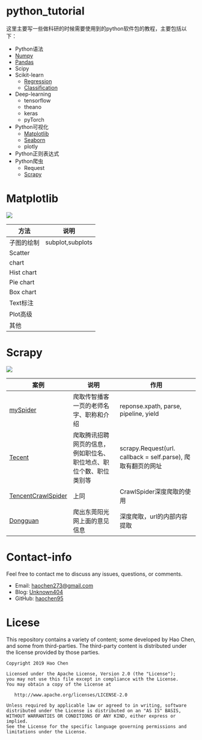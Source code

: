 # python_tutorial 

这里主要写一些做科研的时候需要使用到的python软件包的教程，主要包括以下：  

* Python语法  
* [Numpy](https://nbviewer.jupyter.org/github/haochen95/python_tutorial/blob/master/Numpy/numpy.ipynb)  
* [Pandas](https://nbviewer.jupyter.org/github/haochen95/python_tutorial/blob/master/Pandas/pandas.ipynb)  
* Scipy  
* Scikit-learn  
  * [Regression](https://nbviewer.jupyter.org/github/haochen95/python_tutorial/blob/master/Scikit-learn/Scikit-learning-Regression.ipynb)
  * [Classification](https://nbviewer.jupyter.org/github/haochen95/python_tutorial/blob/master/Scikit-learn/Scikit-learning-Classification.ipynb)
* Deep-learning  
  * tensorflow  
  * theano  
  * keras  
  * pyTorch
* Python可视化  
  * [Matplotlib](https://nbviewer.jupyter.org/github/haochen95/python_tutorial/blob/master/Python_Visualize/Scikit-learn-matplotlib-bar.ipynb)  
  * [Seaborn](https://github.com/haochen95/python_tutorial/blob/master/Python_Visualize/Seaborn.ipynb)  
  * plotly  
* Python正则表达式
* Python爬虫  
  * Request  
  * [Scrapy](#scrapy)



# <span id = "matplotlib">Matplotlib</span>  

![](https://matplotlib.org/_static/logo2.png)

| 方法| 说明|  
|-----|-----|
| 子图的绘制| subplot,subplots|
| Scatter||  
|  chart||  
| Hist chart||  
| Pie chart||  
| Box chart||
| Text标注||  
| Plot高级||  
| 其他||  

# <span id = "scrapy">Scrapy</span>  

![](https://blog.scrapinghub.com/hs-fs/hubfs/Imported_Blog_Media/scrapy.png?width=300&name=scrapy.png)  

|案例|说明| 作用 |
|----|----|---|
|[mySpider](https://github.com/haochen95/python_tutorial/tree/master/Scrapy/mySpider)|爬取传智播客一页的老师名字、职称和介绍| reponse.xpath, parse, pipeline, yield|  
|[Tecent](https://github.com/haochen95/python_tutorial/tree/master/Scrapy/tecentJob)|爬取腾讯招聘网页的信息，例如职位名、职位地点、职位个数、职位类别等|scrapy.Request(url. callback = self.parse), 爬取有翻页的网址|  
|[TencentCrawlSpider](https://github.com/haochen95/python_tutorial/tree/master/Scrapy/tencentCrawlSpider)|上同|CrawlSpider深度爬取的使用|
|[Dongguan](https://github.com/haochen95/python_tutorial/tree/master/Scrapy/dongguan)|爬出东莞阳光网上面的意见信息|深度爬取，url的内部内容提取|


# Contact-info  

Feel free to contact me to discuss any issues, questions, or comments.  

* Email: [haochen273@gmail.com](mailto:haochen273@gmail.com)
* Blog: [Unknown404](https://www.cnblogs.com/haochen273/)
* GitHub: [haochen95](https://github.com/haochen95)



# Licese  

This repository contains a variety of content; some developed by Hao Chen, and some from third-parties. The third-party content is distributed under the license provided by those parties.

```text  
Copyright 2019 Hao Chen

Licensed under the Apache License, Version 2.0 (the "License");
you may not use this file except in compliance with the License.
You may obtain a copy of the License at

   http://www.apache.org/licenses/LICENSE-2.0

Unless required by applicable law or agreed to in writing, software
distributed under the License is distributed on an "AS IS" BASIS,
WITHOUT WARRANTIES OR CONDITIONS OF ANY KIND, either express or implied.
See the License for the specific language governing permissions and
limitations under the License.
```
